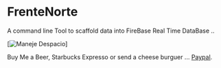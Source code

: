 # FrenteNorte
A command line Tool  to scaffold data into FireBase Real Time DataBase ..

[![Maneje Despacio](http://photos1.blogger.com/blogger/3519/1111/1600/disparo2.jpg)]


Buy Me a Beer, Starbucks Expresso or send a cheese burguer ... [Paypal](https://www.paypal.me/gospelOfLuke/25).

